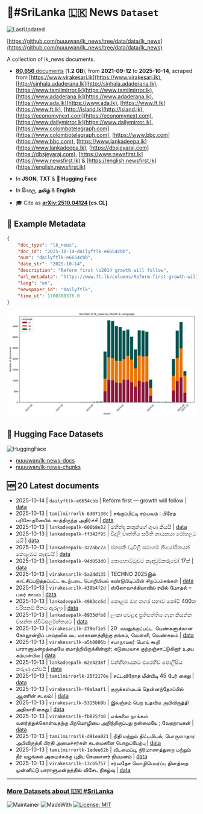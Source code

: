 # 📄#SriLanka 🇱🇰 News `Dataset`

![LastUpdated](https://img.shields.io/badge/last_updated-2025--10--14_00:21:18-green)

[https://github.com/nuuuwan/lk_news/tree/data/data/lk_news](https://github.com/nuuuwan/lk_news/tree/data/data/lk_news)

A collection of lk_news documents.

- [**80,656** documents](https://github.com/nuuuwan/lk_news/tree/data/data/lk_news) (**1.2 GB**), from **2021-09-12** to **2025-10-14**, scraped from [https://www.virakesari.lk](https://www.virakesari.lk), [http://sinhala.adaderana.lk](http://sinhala.adaderana.lk), [https://www.tamilmirror.lk](https://www.tamilmirror.lk), [https://www.adaderana.lk](https://www.adaderana.lk), [https://www.ada.lk](https://www.ada.lk), [https://www.ft.lk](https://www.ft.lk), [http://island.lk](http://island.lk), [https://economynext.com](https://economynext.com), [https://www.dailymirror.lk](https://www.dailymirror.lk), [https://www.colombotelegraph.com](https://www.colombotelegraph.com), [https://www.bbc.com](https://www.bbc.com), [https://www.lankadeepa.lk](https://www.lankadeepa.lk), [https://dbsjeyaraj.com](https://dbsjeyaraj.com), [https://www.newsfirst.lk](https://www.newsfirst.lk) & [https://english.newsfirst.lk](https://english.newsfirst.lk)

- In **JSON**, **TXT** & **🤗 Hugging Face**

- In **සිංහල**, **தமிழ்** & **English**

- 🎓 Cite as **[arXiv:2510.04124](https://arxiv.org/abs/2510.04124) [cs.CL]**

## 📝 Example Metadata

```json
{
    "doc_type": "lk_news",
    "doc_id": "2025-10-14-dailyftlk-e6654cbb",
    "num": "dailyftlk-e6654cbb",
    "date_str": "2025-10-14",
    "description": "Reform first \u2014 growth will follow",
    "url_metadata": "https://www.ft.lk/columns/Reform-first-growth-will-follow/4-782932",
    "lang": "en",
    "newspaper_id": "dailyftlk",
    "time_ut": 1760380376.0
}
```

![Chart](https://raw.githubusercontent.com/nuuuwan/lk_news/refs/heads/data/data/lk_news/docs_by_month_and_lang.png)

## 🤗 Hugging Face Datasets

![HuggingFace](https://img.shields.io/badge/-HuggingFace-FDEE21?style=for-the-badge&logo=HuggingFace)

- [nuuuwan/lk-news-docs](https://huggingface.co/datasets/nuuuwan/lk-news-docs)
- [nuuuwan/lk-news-chunks](https://huggingface.co/datasets/nuuuwan/lk-news-chunks)

## 🆕 20 Latest documents

- 2025-10-14 | `dailyftlk-e6654cbb` | Reform first — growth will follow | [data](https://github.com/nuuuwan/lk_news/tree/data/data/lk_news/2020s/2025/2025-10-14-dailyftlk-e6654cbb)
- 2025-10-13 | `tamilmirrorlk-6307130c` | சங்குப்பிட்டி சம்பவம் : பிரேத பரிசோதனையில் காத்திருந்த அதிர்ச்சி | [data](https://github.com/nuuuwan/lk_news/tree/data/data/lk_news/2020s/2025/2025-10-13-tamilmirrorlk-6307130c)
- 2025-10-13 | `lankadeepalk-600b8e32` | මහින්ද කතුන්ගේ ගුණ කියයි | [data](https://github.com/nuuuwan/lk_news/tree/data/data/lk_news/2020s/2025/2025-10-13-lankadeepalk-600b8e32)
- 2025-10-13 | `lankadeepalk-ff342f95` | විදුලි වෘත්තීය සමිති නායකයා රෝහලට යයි | [data](https://github.com/nuuuwan/lk_news/tree/data/data/lk_news/2020s/2025/2025-10-13-lankadeepalk-ff342f95)
- 2025-10-13 | `lankadeepalk-322abc2a` | ජනපති වැවිලි සමාගම් නියෝජිතයන් කොළඹට කැඳවයි | [data](https://github.com/nuuuwan/lk_news/tree/data/data/lk_news/2020s/2025/2025-10-13-lankadeepalk-322abc2a)
- 2025-10-13 | `lankadeepalk-94d053d0` | පොහොට්ටුවට කැඳවුම්කරුවෝ 17ක් | [data](https://github.com/nuuuwan/lk_news/tree/data/data/lk_news/2020s/2025/2025-10-13-lankadeepalk-94d053d0)
- 2025-10-13 | `virakesarilk-5a2dd135` | TECHNO 2025இல் காட்சிப்படுத்தப்பட்ட கடற்படை பொறியியல் கண்டுபிடிப்பின் சிறப்பம்சங்கள் | [data](https://github.com/nuuuwan/lk_news/tree/data/data/lk_news/2020s/2025/2025-10-13-virakesarilk-5a2dd135)
- 2025-10-13 | `virakesarilk-430b4f2d` | ஸ்லோவாக்கியாவில் ரயில் மோதல் – பலர் காயம் | [data](https://github.com/nuuuwan/lk_news/tree/data/data/lk_news/2020s/2025/2025-10-13-virakesarilk-430b4f2d)
- 2025-10-13 | `lankadeepalk-4983cc6d` | කොළඹ මහ නගර සභාව කෝටි 400ක වරිපනම් පිනට ඇරලා | [data](https://github.com/nuuuwan/lk_news/tree/data/data/lk_news/2020s/2025/2025-10-13-lankadeepalk-4983cc6d)
- 2025-10-13 | `lankadeepalk-8933dfb8` | ලංකා වෙළඳ ප්‍රතිපත්තිය ගැන කියන්න වසන්ත ස්විට්සර්ලන්තයට | [data](https://github.com/nuuuwan/lk_news/tree/data/data/lk_news/2020s/2025/2025-10-13-lankadeepalk-8933dfb8)
- 2025-10-13 | `virakesarilk-279ef1e5` | 20  வயதுக்குட்பட்ட  பெண்களுக்கான கோலூன்றிப் பாய்தலில் வட மாகாணத்திற்கு தங்கம், வெள்ளி, வெண்கலம் | [data](https://github.com/nuuuwan/lk_news/tree/data/data/lk_news/2020s/2025/2025-10-13-virakesarilk-279ef1e5)
- 2025-10-13 | `virakesarilk-a5b8806b` | சபாநாயகர் பொய் கூறி பாராளுமன்றத்தையே ஏமாற்றியிருக்கின்றார்; கடுமையாக குற்றஞ்சாட்டுகிறார் உதய கம்மன்பில | [data](https://github.com/nuuuwan/lk_news/tree/data/data/lk_news/2020s/2025/2025-10-13-virakesarilk-a5b8806b)
- 2025-10-13 | `lankadeepalk-62e4238f` | වන්නිනායකට එරෙහිව පොලිසිය කරුණු දක්වයි | [data](https://github.com/nuuuwan/lk_news/tree/data/data/lk_news/2020s/2025/2025-10-13-lankadeepalk-62e4238f)
- 2025-10-13 | `tamilmirrorlk-25f2170e` | சட்டவிரோத மீன்பிடி 45 பேர் கைது | [data](https://github.com/nuuuwan/lk_news/tree/data/data/lk_news/2020s/2025/2025-10-13-tamilmirrorlk-25f2170e)
- 2025-10-13 | `virakesarilk-f8a1aaf1` | குருக்கள்மடம் தென்னந்தோப்பில் ஆணின் சடலம்! | [data](https://github.com/nuuuwan/lk_news/tree/data/data/lk_news/2020s/2025/2025-10-13-virakesarilk-f8a1aaf1)
- 2025-10-13 | `virakesarilk-5315bb9b` | இலஞ்சம் பெற உதவிய அபிவிருத்தி அதிகாரி கைது | [data](https://github.com/nuuuwan/lk_news/tree/data/data/lk_news/2020s/2025/2025-10-13-virakesarilk-5315bb9b)
- 2025-10-13 | `virakesarilk-fb825f40` | எங்களை நாங்கள் வளர்த்துக்கொள்வதற்கு பிறமொழியை அறிந்திருப்பது நன்மையே ; வேதநாயகன் | [data](https://github.com/nuuuwan/lk_news/tree/data/data/lk_news/2020s/2025/2025-10-13-virakesarilk-fb825f40)
- 2025-10-13 | `tamilmirrorlk-d91ea021` | நிதி மற்றும் திட்டமிடல், பொருளாதார அபிவிருத்தி பிரதி அமைச்சர்கள் கடமைகளை பொறுப்பேற்பு | [data](https://github.com/nuuuwan/lk_news/tree/data/data/lk_news/2020s/2025/2025-10-13-tamilmirrorlk-d91ea021)
- 2025-10-13 | `tamilmirrorlk-1edee62b` | வீடமைப்பு, நிர்மாணத்துறை மற்றும் நீர் வழங்கல் அமைச்சுக்கு புதிய செயலாளர் நியமனம் | [data](https://github.com/nuuuwan/lk_news/tree/data/data/lk_news/2020s/2025/2025-10-13-tamilmirrorlk-1edee62b)
- 2025-10-13 | `virakesarilk-13cb5757` | சர்வதேச மொழிபெயர்ப்பு தினத்தை முன்னிட்டு பாராளுமன்றத்தில் விசேட நிகழ்வு | [data](https://github.com/nuuuwan/lk_news/tree/data/data/lk_news/2020s/2025/2025-10-13-virakesarilk-13cb5757)

---

### [More Datasets about 🇱🇰 #SriLanka](https://github.com/nuuuwan/lk_datasets)

![Maintainer](https://img.shields.io/badge/maintainer-nuuuwan-red)
![MadeWith](https://img.shields.io/badge/made_with-python-blue)
[![License: MIT](https://img.shields.io/badge/License-MIT-yellow.svg)](https://opensource.org/licenses/MIT)
